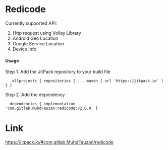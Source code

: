 # Redicode

Currently supported API:

1. Http request using Volley Library
2. Android Geo Location 
3. Google Service Location
4. Device Info



#### Usage
Step 1. Add the JitPack repository to your build file

`	allprojects {
		repositories {
			...
			maven { url 'https://jitpack.io' }
		}
	}`
	
Step 2. Add the dependency

`	dependencies {
	        implementation 'com.gitlab.MuhdFauzan:redicode:v2.0.0'
	}
`

# Link
https://jitpack.io/#com.gitlab.MuhdFauzan/redicode